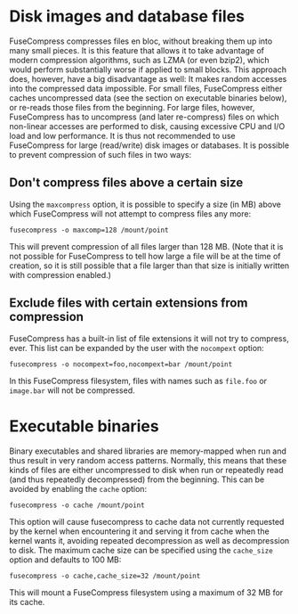 # Disk images and database files #

FuseCompress compresses files en bloc, without breaking them up into many small pieces. It is this feature that allows it to take advantage of modern compression algorithms, such as LZMA (or even bzip2), which would perform substantially worse if applied to small blocks. This approach does, however, have a big disadvantage as well: It makes random accesses into the compressed data impossible. For small files, FuseCompress either caches uncompressed data (see the section on executable binaries below), or re-reads those files from the beginning. For large files, however, FuseCompress has to uncompress (and later re-compress) files on which non-linear accesses are performed to disk, causing excessive CPU and I/O load and low performance. It is thus not recommended to use FuseCompress for large (read/write) disk images or databases. It is possible to prevent compression of such files in two ways:

## Don't compress files above a certain size ##

Using the `maxcompress` option, it is possible to specify a size (in MB) above which FuseCompress will not attempt to compress files any more:

```
fusecompress -o maxcomp=128 /mount/point
```

This will prevent compression of all files larger than 128 MB. (Note that it is not possible for FuseCompress to tell how large a file will be at the time of creation, so it is still possible that a file larger than that size is initially written with compression enabled.)

## Exclude files with certain extensions from compression ##

FuseCompress has a built-in list of file extensions it will not try to compress, ever. This list can be expanded by the user with the `nocompext` option:

```
fusecompress -o nocompext=foo,nocompext=bar /mount/point
```

In this FuseCompress filesystem, files with names such as `file.foo` or `image.bar` will not be compressed.

# Executable binaries #

Binary executables and shared libraries are memory-mapped when run and thus result in very random access patterns. Normally, this means that these kinds of files are either uncompressed to disk when run or repeatedly read (and thus repeatedly decompressed) from the beginning. This can be avoided by enabling the `cache` option:

```
fusecompress -o cache /mount/point
```

This option will cause fusecompress to cache data not currently requested by the kernel when encountering it and serving it from cache when the kernel wants it, avoiding repeated decompression as well as decompression to disk. The maximum cache size can be specified using the `cache_size` option and defaults to 100 MB:

```
fusecompress -o cache,cache_size=32 /mount/point
```

This will mount a FuseCompress filesystem using a maximum of 32 MB for its cache.